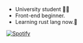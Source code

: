 - University student 🧑‍🎓
- Front-end beginner.
- Learning rust lang now.🦀

[![Spotify](https://spotify-github-profile.vercel.app/api/view?uid=gws7zd2oawioswqfuua45iltm&cover_image=true&theme=default)](https://open.spotify.com/collection/tracks:7lQasnlWcxSwfT17sFklTx)

<!-- [![spotify-github-profile](https://spotify-github-profile.vercel.app/api/view?uid=gws7zd2oawioswqfuua45iltm&cover_image=true&theme=default)](https://github.com/kittinan/spotify-github-profile) -->
